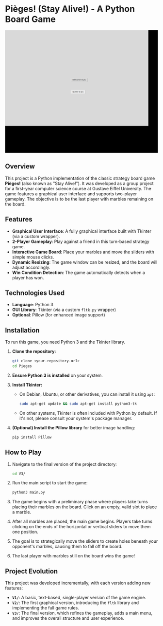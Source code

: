 # Pièges! (Stay Alive!) - A Python Board Game

![Gameplay Screenshot](gameplay.png)

## Overview

This project is a Python implementation of the classic strategy board game **Pièges!** (also known as "Stay Alive!"). It was developed as a group project for a first-year computer science course at Gustave Eiffel University. The game features a graphical user interface and supports two-player gameplay. The objective is to be the last player with marbles remaining on the board.

## Features

*   **Graphical User Interface**: A fully graphical interface built with Tkinter (via a custom wrapper).
*   **2-Player Gameplay**: Play against a friend in this turn-based strategy game.
*   **Interactive Game Board**: Place your marbles and move the sliders with simple mouse clicks.
*   **Dynamic Resizing**: The game window can be resized, and the board will adjust accordingly.
*   **Win Condition Detection**: The game automatically detects when a player has won.

## Technologies Used

*   **Language**: Python 3
*   **GUI Library**: Tkinter (via a custom `fltk.py` wrapper)
*   **Optional**: Pillow (for enhanced image support)

## Installation

To run this game, you need Python 3 and the Tkinter library.

1.  **Clone the repository:**
    ```sh
    git clone <your-repository-url>
    cd Pieges
    ```

2.  **Ensure Python 3 is installed** on your system.

3.  **Install Tkinter:**
    *   On Debian, Ubuntu, or other derivatives, you can install it using `apt`:
        ```sh
        sudo apt-get update && sudo apt-get install python3-tk
        ```
    *   On other systems, Tkinter is often included with Python by default. If it's not, please consult your system's package manager.

4.  **(Optional) Install the Pillow library** for better image handling:
    ```sh
    pip install Pillow
    ```

## How to Play

1.  Navigate to the final version of the project directory:
    ```sh
    cd V3/
    ```

2.  Run the main script to start the game:
    ```sh
    python3 main.py
    ```

3.  The game begins with a preliminary phase where players take turns placing their marbles on the board. Click on an empty, valid slot to place a marble.

4.  After all marbles are placed, the main game begins. Players take turns clicking on the ends of the horizontal or vertical sliders to move them one position.

5.  The goal is to strategically move the sliders to create holes beneath your opponent's marbles, causing them to fall off the board.

6.  The last player with marbles still on the board wins the game!

## Project Evolution

This project was developed incrementally, with each version adding new features:

*   **`V1/`**: A basic, text-based, single-player version of the game engine.
*   **`V2/`**: The first graphical version, introducing the `fltk` library and implementing the full game rules.
*   **`V3/`**: The final version, which refines the gameplay, adds a main menu, and improves the overall structure and user experience.
